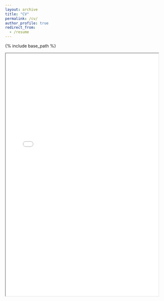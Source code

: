 ```yaml
---
layout: archive
title: "CV"
permalink: /cv/
author_profile: true
redirect_from:
  - /resume
---
```


{% include base_path %}

<iframe src="/files/CV_YunlongWang_en.pdf" width="100%" height="800px">
  This browser does not support PDFs. Please download the PDF to view it:
  <a href="/files/CV_YunlongWang_en.pdf">Download CV</a>
</iframe>